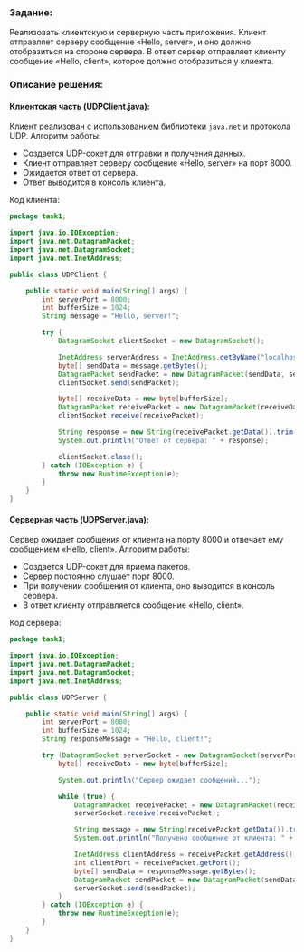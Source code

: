 ### Задание:
Реализовать клиентскую и серверную часть приложения. Клиент отправляет серверу сообщение «Hello, server», и оно должно отобразиться на стороне сервера. В ответ сервер отправляет клиенту сообщение «Hello, client», которое должно отобразиться у клиента.

### Описание решения:
#### Клиентская часть (UDPClient.java):
Клиент реализован с использованием библиотеки `java.net` и протокола UDP. Алгоритм работы:
- Создается UDP-сокет для отправки и получения данных.
- Клиент отправляет серверу сообщение «Hello, server» на порт 8000.
- Ожидается ответ от сервера.
- Ответ выводится в консоль клиента.

Код клиента:
```java
package task1;

import java.io.IOException;
import java.net.DatagramPacket;
import java.net.DatagramSocket;
import java.net.InetAddress;

public class UDPClient {

    public static void main(String[] args) {
        int serverPort = 8000;
        int bufferSize = 1024;
        String message = "Hello, server!";

        try {
            DatagramSocket clientSocket = new DatagramSocket();

            InetAddress serverAddress = InetAddress.getByName("localhost");
            byte[] sendData = message.getBytes();
            DatagramPacket sendPacket = new DatagramPacket(sendData, sendData.length, serverAddress, serverPort);
            clientSocket.send(sendPacket);

            byte[] receiveData = new byte[bufferSize];
            DatagramPacket receivePacket = new DatagramPacket(receiveData, receiveData.length);
            clientSocket.receive(receivePacket);

            String response = new String(receivePacket.getData()).trim();
            System.out.println("Ответ от сервера: " + response);

            clientSocket.close();
        } catch (IOException e) {
            throw new RuntimeException(e);
        }
    }
}
```

#### Серверная часть (UDPServer.java):
Сервер ожидает сообщения от клиента на порту 8000 и отвечает ему сообщением «Hello, client». Алгоритм работы:
- Создается UDP-сокет для приема пакетов.
- Сервер постоянно слушает порт 8000.
- При получении сообщения от клиента, оно выводится в консоль сервера.
- В ответ клиенту отправляется сообщение «Hello, client».

Код сервера:
```java
package task1;

import java.io.IOException;
import java.net.DatagramPacket;
import java.net.DatagramSocket;
import java.net.InetAddress;

public class UDPServer {

    public static void main(String[] args) {
        int serverPort = 8000;
        int bufferSize = 1024;
        String responseMessage = "Hello, client!";

        try (DatagramSocket serverSocket = new DatagramSocket(serverPort)) {
            byte[] receiveData = new byte[bufferSize];

            System.out.println("Сервер ожидает сообщений...");

            while (true) {
                DatagramPacket receivePacket = new DatagramPacket(receiveData, receiveData.length);
                serverSocket.receive(receivePacket);

                String message = new String(receivePacket.getData()).trim();
                System.out.println("Получено сообщение от клиента: " + message);

                InetAddress clientAddress = receivePacket.getAddress();
                int clientPort = receivePacket.getPort();
                byte[] sendData = responseMessage.getBytes();
                DatagramPacket sendPacket = new DatagramPacket(sendData, sendData.length, clientAddress, clientPort);
                serverSocket.send(sendPacket);
            }
        } catch (IOException e) {
            throw new RuntimeException(e);
        }
    }
}
```